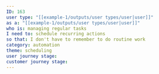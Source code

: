 ```yaml
---
ID: 163
user type: "[[example-1/outputs/user types/user|user]]"
as a: "[[example-1/outputs/user types/user|user]]"
who is: managing regular tasks
I need to: schedule recurring actions
so that: I don't have to remember to do routine work
category: automation
theme: scheduling
user journey stage:
customer journey stage:
---
```

